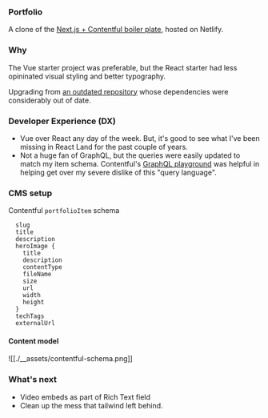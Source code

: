 ### Portfolio
A clone of the [Next.js + Contentful boiler plate](https://github.com/vercel/next.js/tree/canary/examples/cms-contentful), hosted on Netlify.


### Why
The Vue starter project was preferable, but the React starter had less opininated visual styling and better typography.

Upgrading from [an outdated repository](https://github.com/jericho1ne/react-portfolio) whose dependencies were considerably out of date.

### Developer Experience (DX)
- Vue over React any day of the week. But, it's good to see what I've been missing in React Land for the past couple of years.
- Not a huge fan of GraphQL, but the queries were easily updated to match my item schema. Contentful's [GraphQL playground](https://www.contentful.com/blog/graphql-tools-for-getting-started-with-contentful/#:~:text=1.%20Basic%20Contentful%20GraphQL%20API) was helpful in helping get over my severe dislike of this "query language".

### CMS setup

Contentful `portfolioItem` schema

```
  slug
  title
  description
  heroImage {
    title
    description
    contentType
    fileName
    size
    url
    width
    height
  }
  techTags
  externalUrl
```

#### Content model 

![[./__assets/contentful-schema.png]]


### What's next
- Video embeds as part of Rich Text field
- Clean up the mess that tailwind left behind.